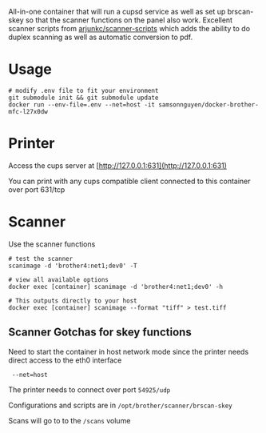 All-in-one container that will run a cupsd service as well as set up brscan-skey so that the scanner functions on the panel also work. Excellent scanner scripts from [arjunkc/scanner-scripts](https://github.com/arjunkc/scanner-scripts) which adds the ability to do duplex scanning as well as automatic conversion to pdf.

# Usage

```
# modify .env file to fit your environment
git submodule init && git submodule update
docker run --env-file=.env --net=host -it samsonnguyen/docker-brother-mfc-l27x0dw
```

# Printer

Access the cups server at [http://127.0.0.1:631](http://127.0.0.1:631)

You can print with any cups compatible client connected to this container over port 631/tcp

# Scanner

Use the scanner functions

```
# test the scanner
scanimage -d 'brother4:net1;dev0' -T

# view all available options
docker exec [container] scanimage -d 'brother4:net1;dev0' -h

# This outputs directly to your host
docker exec [container] scanimage --format "tiff" > test.tiff
```

## Scanner Gotchas for skey functions

Need to start the container in host network mode since the printer needs direct access to the eth0 interface

```
 --net=host
```

The printer needs to connect over port `54925/udp`

Configurations and scripts are in `/opt/brother/scanner/brscan-skey`

Scans will go to to the `/scans` volume